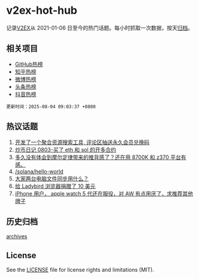 # v2ex-hot-hub

 记录[V2EX](https://www.v2ex.com/)从 2021-01-06 日至今的热门话题。每小时抓取一次数据，按天[归档](archives)。
 
 ## 相关项目

- [GitHub热榜](https://github.com/lonnyzhang423/github-hot-hub)
- [知乎热榜](https://github.com/lonnyzhang423/zhihu-hot-hub)
- [微博热榜](https://github.com/lonnyzhang423/weibo-hot-hub)
- [头条热榜](https://github.com/lonnyzhang423/toutiao-hot-hub)
- [抖音热榜](https://github.com/lonnyzhang423/douyin-hot-hub)


 `更新时间：2025-08-04 09:03:37 +0800`

## 热议话题

1. [开发了一个聚合资源搜索工具, 评论区抽送永久会员兑换码](https://www.v2ex.com/t/1149556)
1. [炒币日记 0803-买了 eth 和 sol 的开多合约](https://www.v2ex.com/t/1149544)
1. [多久没有体会到摩尔定律带来的推背感了？还在用 8700K 和 z370 平台有感。](https://www.v2ex.com/t/1149573)
1. [/solana/hello-world](https://www.v2ex.com/t/1149587)
1. [大家两台电脑文件同步用什么？](https://www.v2ex.com/t/1149599)
1. [给 Ladybird 浏览器捐赠了 10 美元](https://www.v2ex.com/t/1149550)
1. [iPhone 用户， apple watch 5 代还在服役，对 AW 有点用厌了，求推荐其他牌子](https://www.v2ex.com/t/1149572)

## 历史归档

[archives](archives)

## License

See the [LICENSE](LICENSE) file for license rights and limitations (MIT).
